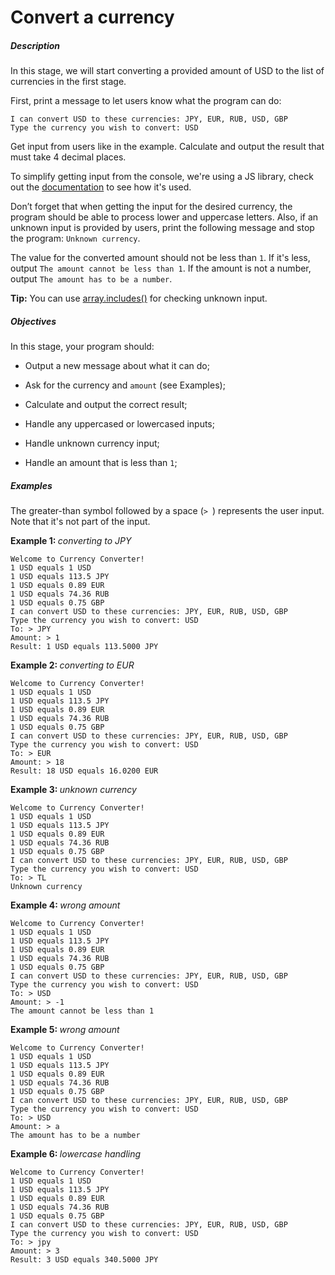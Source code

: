 # Convert a currency
<div class="step-text">
<p></p><h5 id="description">Description</h5><p>In this stage, we will start converting a provided amount of USD to the list of currencies in the first stage.</p><p>First, print a message to let users know what the program can do:</p><pre><code class="language-no-highlight">I can convert USD to these currencies: JPY, EUR, RUB, USD, GBP
Type the currency you wish to convert: USD</code></pre><p>Get input from users like in the example. Calculate and output the result that must take 4 decimal places.</p><p>To simplify getting input from the console, we're using a JS library, check out the <a href="https://github.com/hyperskill/sync-input#usage" rel="noopener noreferrer nofollow" target="_blank">documentation</a> to see how it's used.</p><p>Don’t forget that when getting the input for the desired currency, the program should be able to process lower and uppercase letters. Also, if an unknown input is provided by users, print the following message and stop the program: <code class="java">Unknown currency</code>.</p><p>The value for the converted amount should not be less than <code class="java">1</code>. If it's less, output <code class="java">The amount cannot be less than 1</code>. If the amount is not a number, output <code class="java">The amount has to be a number</code>.</p><p> </p><p><strong>Tip:</strong> You can use <a href="https://developer.mozilla.org/en-US/docs/Web/JavaScript/Reference/Global_Objects/Array/includes?retiredLocale=tr" rel="noopener noreferrer nofollow" target="_blank">array.includes()</a> for checking unknown input.</p><h5 id="objectives">Objectives</h5><p>In this stage, your program should:</p><ul><li><p>Output a new message about what it can do;</p></li><li><p>Ask for the currency and <code class="java">amount</code> (see Examples);</p></li><li><p>Calculate and output the correct result;</p></li><li><p>Handle any uppercased or lowercased inputs;</p></li><li><p>Handle unknown currency input;</p></li><li><p>Handle an amount that is less than <code class="java">1</code>;</p></li></ul><h5 id="examples">Examples</h5><p>The greater-than symbol followed by a space (<code class="java">&gt; </code>) represents the user input. Note that it's not part of the input.</p><p><strong>Example 1: </strong><em>converting to JPY</em></p><pre><code class="language-no-highlight">Welcome to Currency Converter!
1 USD equals 1 USD
1 USD equals 113.5 JPY
1 USD equals 0.89 EUR
1 USD equals 74.36 RUB
1 USD equals 0.75 GBP
I can convert USD to these currencies: JPY, EUR, RUB, USD, GBP
Type the currency you wish to convert: USD
To: &gt; JPY
Amount: &gt; 1
Result: 1 USD equals 113.5000 JPY</code></pre><p><strong>Example 2: </strong><em>converting to EUR</em></p><pre><code class="language-no-highlight">Welcome to Currency Converter!
1 USD equals 1 USD
1 USD equals 113.5 JPY
1 USD equals 0.89 EUR
1 USD equals 74.36 RUB
1 USD equals 0.75 GBP
I can convert USD to these currencies: JPY, EUR, RUB, USD, GBP
Type the currency you wish to convert: USD
To: &gt; EUR
Amount: &gt; 18
Result: 18 USD equals 16.0200 EUR</code></pre><p><strong>Example 3: </strong><em>unknown currency</em></p><pre><code class="language-no-highlight">Welcome to Currency Converter!
1 USD equals 1 USD
1 USD equals 113.5 JPY
1 USD equals 0.89 EUR
1 USD equals 74.36 RUB
1 USD equals 0.75 GBP
I can convert USD to these currencies: JPY, EUR, RUB, USD, GBP
Type the currency you wish to convert: USD
To: &gt; TL
Unknown currency</code></pre><p><strong>Example 4: </strong><em>wrong amount</em></p><pre><code class="language-no-highlight">Welcome to Currency Converter!
1 USD equals 1 USD
1 USD equals 113.5 JPY
1 USD equals 0.89 EUR
1 USD equals 74.36 RUB
1 USD equals 0.75 GBP
I can convert USD to these currencies: JPY, EUR, RUB, USD, GBP
Type the currency you wish to convert: USD
To: &gt; USD
Amount: &gt; -1
The amount cannot be less than 1</code></pre><p><strong>Example 5: </strong><em>wrong amount</em></p><pre><code class="language-no-highlight">Welcome to Currency Converter!
1 USD equals 1 USD
1 USD equals 113.5 JPY
1 USD equals 0.89 EUR
1 USD equals 74.36 RUB
1 USD equals 0.75 GBP
I can convert USD to these currencies: JPY, EUR, RUB, USD, GBP
Type the currency you wish to convert: USD
To: &gt; USD
Amount: &gt; a
The amount has to be a number</code></pre><p><strong>Example 6: </strong><em>lowercase handling</em></p><pre><code class="language-no-highlight">Welcome to Currency Converter!
1 USD equals 1 USD
1 USD equals 113.5 JPY
1 USD equals 0.89 EUR
1 USD equals 74.36 RUB
1 USD equals 0.75 GBP
I can convert USD to these currencies: JPY, EUR, RUB, USD, GBP
Type the currency you wish to convert: USD
To: &gt; jpy
Amount: &gt; 3
Result: 3 USD equals 340.5000 JPY</code></pre>
</div>

